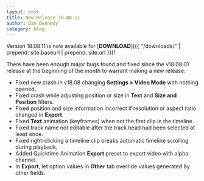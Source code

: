 ```yaml
---
layout: post
title: New Release 18.08.11
author: Dan Dennedy
category: blog
---
```


Version 18.08.11 is now available for [**DOWNLOAD**]({{ "/downloads/" | prepend: site.baseurl | prepend: site.url }})!

There have been enough major bugs found and fixed since the v18.08.01 release
at the beginning of the month to warrant making a new release:

* Fixed new crash in v18.08 changing **Settings > Video Mode** with nothing opened.
* Fixed crash while adjusting position or size in **Text** and **Size and Position** filters.
* Fixed position and size information incorrect if resolution or aspect ratio changed in **Export**.
* Fixed **Text** animation (keyframes) when not the first clip in the timeline.
* Fixed track name not editable after the track head had been selected at least once.
* Fixed right-clicking a timeline clip breaks automatic timeline scrolling during playback.
* Added Quicktime Animation **Export** preset to export video with alpha channel.
* In **Export**, let option values in **Other** tab override values generated by other fields.
